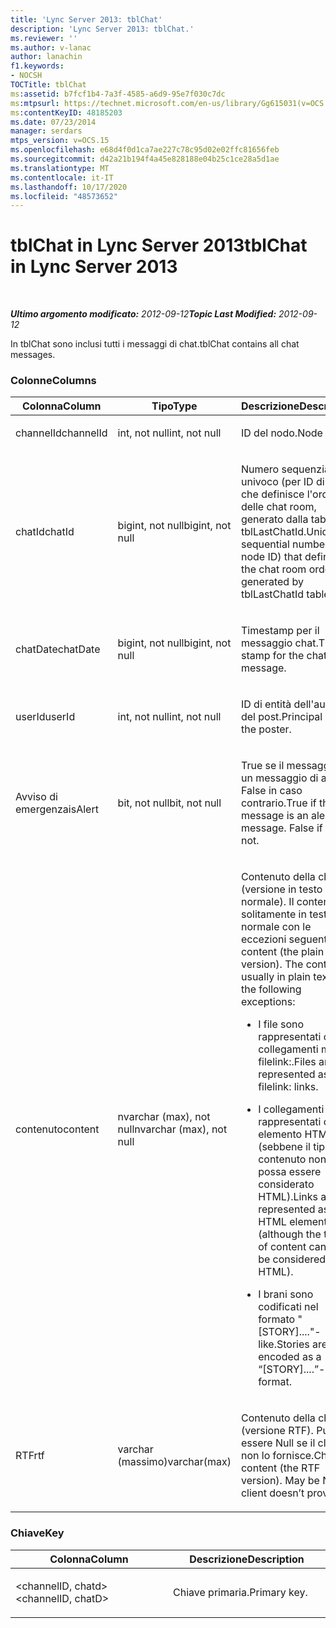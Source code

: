 ```yaml
---
title: 'Lync Server 2013: tblChat'
description: 'Lync Server 2013: tblChat.'
ms.reviewer: ''
ms.author: v-lanac
author: lanachin
f1.keywords:
- NOCSH
TOCTitle: tblChat
ms:assetid: b7fcf1b4-7a3f-4585-a6d9-95e7f030c7dc
ms:mtpsurl: https://technet.microsoft.com/en-us/library/Gg615031(v=OCS.15)
ms:contentKeyID: 48185203
ms.date: 07/23/2014
manager: serdars
mtps_version: v=OCS.15
ms.openlocfilehash: e68d4f0d1ca7ae227c78c95d02e02ffc81656feb
ms.sourcegitcommit: d42a21b194f4a45e828188e04b25c1ce28a5d1ae
ms.translationtype: MT
ms.contentlocale: it-IT
ms.lasthandoff: 10/17/2020
ms.locfileid: "48573652"
---
```

# <a name="tblchat-in-lync-server-2013"></a><span data-ttu-id="856b8-103">tblChat in Lync Server 2013</span><span class="sxs-lookup"><span data-stu-id="856b8-103">tblChat in Lync Server 2013</span></span>

<div data-xmlns="http://www.w3.org/1999/xhtml">

<div class="topic" data-xmlns="http://www.w3.org/1999/xhtml" data-msxsl="urn:schemas-microsoft-com:xslt" data-cs="https://msdn.microsoft.com/">

<div data-asp="https://msdn2.microsoft.com/asp">



</div>

<div id="mainSection">

<div id="mainBody">

<span> </span>

<span data-ttu-id="856b8-104">_**Ultimo argomento modificato:** 2012-09-12_</span><span class="sxs-lookup"><span data-stu-id="856b8-104">_**Topic Last Modified:** 2012-09-12_</span></span>

<span data-ttu-id="856b8-105">In tblChat sono inclusi tutti i messaggi di chat.</span><span class="sxs-lookup"><span data-stu-id="856b8-105">tblChat contains all chat messages.</span></span>

### <a name="columns"></a><span data-ttu-id="856b8-106">Colonne</span><span class="sxs-lookup"><span data-stu-id="856b8-106">Columns</span></span>

<table>
<colgroup>
<col style="width: 33%" />
<col style="width: 33%" />
<col style="width: 33%" />
</colgroup>
<thead>
<tr class="header">
<th><span data-ttu-id="856b8-107">Colonna</span><span class="sxs-lookup"><span data-stu-id="856b8-107">Column</span></span></th>
<th><span data-ttu-id="856b8-108">Tipo</span><span class="sxs-lookup"><span data-stu-id="856b8-108">Type</span></span></th>
<th><span data-ttu-id="856b8-109">Descrizione</span><span class="sxs-lookup"><span data-stu-id="856b8-109">Description</span></span></th>
</tr>
</thead>
<tbody>
<tr class="odd">
<td><p><span data-ttu-id="856b8-110">channelId</span><span class="sxs-lookup"><span data-stu-id="856b8-110">channelId</span></span></p></td>
<td><p><span data-ttu-id="856b8-111">int, not null</span><span class="sxs-lookup"><span data-stu-id="856b8-111">int, not null</span></span></p></td>
<td><p><span data-ttu-id="856b8-112">ID del nodo.</span><span class="sxs-lookup"><span data-stu-id="856b8-112">Node ID.</span></span></p></td>
</tr>
<tr class="even">
<td><p><span data-ttu-id="856b8-113">chatId</span><span class="sxs-lookup"><span data-stu-id="856b8-113">chatId</span></span></p></td>
<td><p><span data-ttu-id="856b8-114">bigint, not null</span><span class="sxs-lookup"><span data-stu-id="856b8-114">bigint, not null</span></span></p></td>
<td><p><span data-ttu-id="856b8-115">Numero sequenziale univoco (per ID di nodo) che definisce l'ordine delle chat room, generato dalla tabella tblLastChatId.</span><span class="sxs-lookup"><span data-stu-id="856b8-115">Unique sequential number (per node ID) that defines the chat room order, generated by tblLastChatId table.</span></span></p></td>
</tr>
<tr class="odd">
<td><p><span data-ttu-id="856b8-116">chatDate</span><span class="sxs-lookup"><span data-stu-id="856b8-116">chatDate</span></span></p></td>
<td><p><span data-ttu-id="856b8-117">bigint, not null</span><span class="sxs-lookup"><span data-stu-id="856b8-117">bigint, not null</span></span></p></td>
<td><p><span data-ttu-id="856b8-118">Timestamp per il messaggio chat.</span><span class="sxs-lookup"><span data-stu-id="856b8-118">Time stamp for the chat message.</span></span></p></td>
</tr>
<tr class="even">
<td><p><span data-ttu-id="856b8-119">userId</span><span class="sxs-lookup"><span data-stu-id="856b8-119">userId</span></span></p></td>
<td><p><span data-ttu-id="856b8-120">int, not null</span><span class="sxs-lookup"><span data-stu-id="856b8-120">int, not null</span></span></p></td>
<td><p><span data-ttu-id="856b8-121">ID di entità dell'autore del post.</span><span class="sxs-lookup"><span data-stu-id="856b8-121">Principal ID of the poster.</span></span></p></td>
</tr>
<tr class="odd">
<td><p><span data-ttu-id="856b8-122">Avviso di emergenza</span><span class="sxs-lookup"><span data-stu-id="856b8-122">isAlert</span></span></p></td>
<td><p><span data-ttu-id="856b8-123">bit, not null</span><span class="sxs-lookup"><span data-stu-id="856b8-123">bit, not null</span></span></p></td>
<td><p><span data-ttu-id="856b8-p101">True se il messaggio è un messaggio di avviso. False in caso contrario.</span><span class="sxs-lookup"><span data-stu-id="856b8-p101">True if the message is an alert message. False if it is not.</span></span></p></td>
</tr>
<tr class="even">
<td><p><span data-ttu-id="856b8-126">contenuto</span><span class="sxs-lookup"><span data-stu-id="856b8-126">content</span></span></p></td>
<td><p><span data-ttu-id="856b8-127">nvarchar (max), not null</span><span class="sxs-lookup"><span data-stu-id="856b8-127">nvarchar (max), not null</span></span></p></td>
<td><p><span data-ttu-id="856b8-p102">Contenuto della chat (versione in testo normale). Il contenuto è solitamente in testo normale con le eccezioni seguenti:</span><span class="sxs-lookup"><span data-stu-id="856b8-p102">Chat content (the plain text version). The content is usually in plain text with the following exceptions:</span></span></p>
<ul>
<li><p><span data-ttu-id="856b8-130">I file sono rappresentati come collegamenti ma-filelink:.</span><span class="sxs-lookup"><span data-stu-id="856b8-130">Files are represented as ma-filelink: links.</span></span></p></li>
<li><p><span data-ttu-id="856b8-131">I collegamenti sono rappresentati come elemento HTML (sebbene il tipo di contenuto non possa essere considerato HTML).</span><span class="sxs-lookup"><span data-stu-id="856b8-131">Links are represented as an HTML element (although the type of content cannot be considered HTML).</span></span></p></li>
<li><p><span data-ttu-id="856b8-132">I brani sono codificati nel formato "[STORY]...."-like.</span><span class="sxs-lookup"><span data-stu-id="856b8-132">Stories are encoded as a “[STORY]....”-like format.</span></span></p></li>
</ul></td>
</tr>
<tr class="odd">
<td><p><span data-ttu-id="856b8-133">RTF</span><span class="sxs-lookup"><span data-stu-id="856b8-133">rtf</span></span></p></td>
<td><p><span data-ttu-id="856b8-134">varchar (massimo)</span><span class="sxs-lookup"><span data-stu-id="856b8-134">varchar(max)</span></span></p></td>
<td><p><span data-ttu-id="856b8-p103">Contenuto della chat (versione RTF). Può essere Null se il client non lo fornisce.</span><span class="sxs-lookup"><span data-stu-id="856b8-p103">Chat content (the RTF version). May be Null if client doesn’t provide it.</span></span></p></td>
</tr>
</tbody>
</table>


### <a name="key"></a><span data-ttu-id="856b8-137">Chiave</span><span class="sxs-lookup"><span data-stu-id="856b8-137">Key</span></span>

<table>
<colgroup>
<col style="width: 50%" />
<col style="width: 50%" />
</colgroup>
<thead>
<tr class="header">
<th><span data-ttu-id="856b8-138">Colonna</span><span class="sxs-lookup"><span data-stu-id="856b8-138">Column</span></span></th>
<th><span data-ttu-id="856b8-139">Descrizione</span><span class="sxs-lookup"><span data-stu-id="856b8-139">Description</span></span></th>
</tr>
</thead>
<tbody>
<tr class="odd">
<td><p><span data-ttu-id="856b8-140">&lt;channelID, chatd&gt;</span><span class="sxs-lookup"><span data-stu-id="856b8-140">&lt;channelID, chatD&gt;</span></span></p></td>
<td><p><span data-ttu-id="856b8-141">Chiave primaria.</span><span class="sxs-lookup"><span data-stu-id="856b8-141">Primary key.</span></span></p></td>
</tr>
</tbody>
</table>


</div>

<span> </span>

</div>

</div>

</div>

